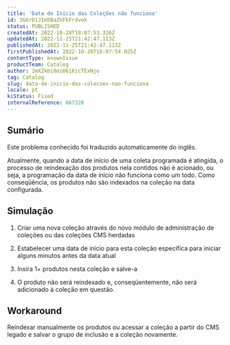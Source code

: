 ```yaml
---
title: 'Data de Início das Coleções não funciona'
id: 3G6rD1JIm5BaZhFkFrdvok
status: PUBLISHED
createdAt: 2022-10-28T18:07:53.326Z
updatedAt: 2022-11-25T21:42:47.113Z
publishedAt: 2022-11-25T21:42:47.113Z
firstPublishedAt: 2022-10-28T18:07:54.025Z
contentType: knownIssue
productTeam: Catalog
author: 2mXZkbi0oi061KicTExNjo
tag: Catalog
slug: data-de-inicio-das-colecoes-nao-funciona
locale: pt
kiStatus: Fixed
internalReference: 667328
---
```


## Sumário

<div class="alert alert-info">
  <p>Este problema conhecido foi traduzido automaticamente do inglês.</p>
</div>


Atualmente, quando a data de início de uma coleta programada é atingida, o processo de reindexação dos produtos nela contidos não é acionado, ou seja, a programação da data de início não funciona como um todo. Como conseqüência, os produtos não são indexados na coleção na data configurada.



## Simulação


1) Criar uma nova coleção através do novo módulo de administração de coleções ou das coleções CMS herdadas

2) Estabelecer uma data de início para esta coleção específica para iniciar alguns minutos antes da data atual

3) Insira 1+ produtos nesta coleção e salve-a

4) O produto não será reindexado e, conseqüentemente, não será adicionado à coleção em questão.




## Workaround


Reindexar manualmente os produtos ou acessar a coleção a partir do CMS legado e salvar o grupo de inclusão e a coleção novamente.

